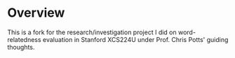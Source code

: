 # Overview

This is a fork for the research/investigation project I did on word-relatedness evaluation in Stanford XCS224U under Prof. Chris Potts' guiding thoughts.
